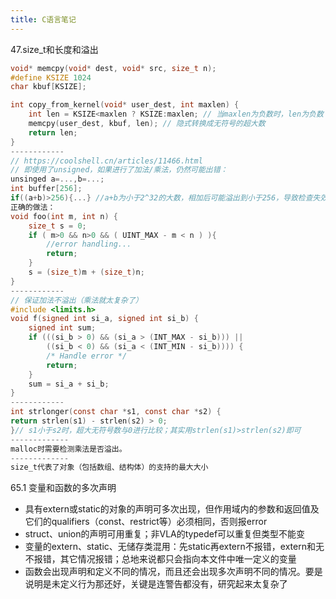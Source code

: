 ```yaml
---
title: C语言笔记
---
```


47.size_t和长度和溢出

```c
void* memcpy(void* dest, void* src, size_t n);
#define KSIZE 1024
char kbuf[KSIZE];

int copy_from_kernel(void* user_dest, int maxlen) {
    int len = KSIZE<maxlen ? KSIZE:maxlen; // 当maxlen为负数时，len为负数
    memcpy(user_dest, kbuf, len); // 隐式转换成无符号的超大数
    return len;
}
------------
// https://coolshell.cn/articles/11466.html
// 即使用了unsigned，如果进行了加法/乘法，仍然可能出错：
unsinged a=...,b=...;
int buffer[256];
if((a+b)>256){...} //a+b为小于2^32的大数，相加后可能溢出到小于256，导致检查失效
正确的做法：
void foo(int m, int n) {
    size_t s = 0;
    if ( m>0 && n>0 && ( UINT_MAX - m < n ) ){
        //error handling...
        return;
    }
    s = (size_t)m + (size_t)n;
}
------------
// 保证加法不溢出（乘法就太复杂了）
#include <limits.h>
void f(signed int si_a, signed int si_b) {
    signed int sum;
    if (((si_b > 0) && (si_a > (INT_MAX - si_b))) ||
        ((si_b < 0) && (si_a < (INT_MIN - si_b)))) {
        /* Handle error */
        return;
    }
    sum = si_a + si_b;
}
------------
int strlonger(const char *s1, const char *s2) {
return strlen(s1) - strlen(s2) > 0;
}// s1小于s2时，超大无符号数与0进行比较；其实用strlen(s1)>strlen(s2)即可
-------------
malloc时需要检测乘法是否溢出。
-------------
size_t代表了对象（包括数组、结构体）的支持的最大大小
```

65.1 变量和函数的多次声明

* 具有extern或static的对象的声明可多次出现，但作用域内的参数和返回值及它们的qualifiers（const、restrict等）必须相同，否则报error
* struct、union的声明可用重复；非VLA的typedef可以重复但类型不能变
* 变量的extern、static、无储存类混用：先static再extern不报错，extern和无不报错，其它情况报错；总地来说都只会指向本文件中唯一定义的变量
* 函数会出现声明和定义不同的情况，而且还会出现多次声明不同的情况。要是说明是未定义行为那还好，关键是连警告都没有，研究起来太复杂了
